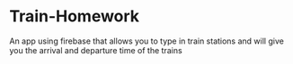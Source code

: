 # Train-Homework
An app using firebase that allows you to type in train stations and will give you the arrival and departure time of the trains
